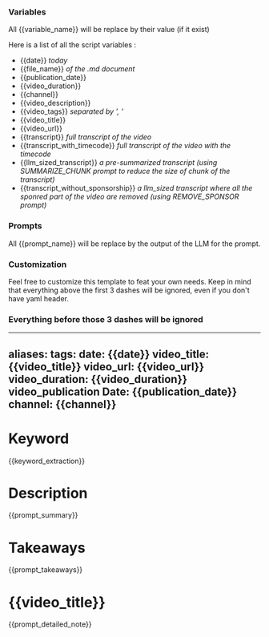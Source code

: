 ### Variables
All {{variable_name}} will be replace by their value (if it exist)

Here is a list of all the script variables :
- {{date}} *today*
- {{file_name}} *of the .md document*
- {{publication_date}}
- {{video_duration}}
- {{channel}}
- {{video_description}}
- {{video_tags}} *separated by ', '*
- {{video_title}}
- {{video_url}}
- {{transcript}} *full transcript of the video*
- {{transcript_with_timecode}} *full transcript of the video with the timecode*
- {{llm_sized_transcript}} *a pre-summarized transcript (using SUMMARIZE_CHUNK prompt to reduce the size of chunk of the transcript)*
- {{transcript_without_sponsorship}} *a llm_sized transcript where all the sponred part of the video are removed (using REMOVE_SPONSOR prompt)*


### Prompts
All {{prompt_name}} will be replace by the output of the LLM for the prompt.


### Customization
Feel free to customize this template to feat your own needs.
Keep in mind that everything above the first 3 dashes will be ignored, even if you don't have yaml header.


### Everything before those 3 dashes will be ignored
---
aliases: 
tags: 
date: {{date}}
video_title: {{video_title}}
video_url: {{video_url}}
video_duration: {{video_duration}}
video_publication Date: {{publication_date}}
channel: {{channel}}
---

# Keyword
{{keyword_extraction}}


# Description
{{prompt_summary}}

# Takeaways
{{prompt_takeaways}}

# {{video_title}}
{{prompt_detailed_note}}
